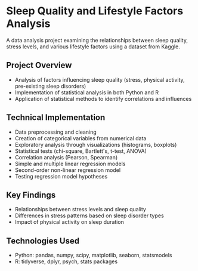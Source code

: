 # Sleep Quality and Lifestyle Factors Analysis

A data analysis project examining the relationships between sleep quality, stress levels, and various lifestyle factors using a dataset from Kaggle.

## Project Overview
- Analysis of factors influencing sleep quality (stress, physical activity, pre-existing sleep disorders)
- Implementation of statistical analysis in both Python and R
- Application of statistical methods to identify correlations and influences

## Technical Implementation
- Data preprocessing and cleaning
- Creation of categorical variables from numerical data
- Exploratory analysis through visualizations (histograms, boxplots)
- Statistical tests (chi-square, Bartlett's, t-test, ANOVA)
- Correlation analysis (Pearson, Spearman)
- Simple and multiple linear regression models
- Second-order non-linear regression model
- Testing regression model hypotheses

## Key Findings
- Relationships between stress levels and sleep quality
- Differences in stress patterns based on sleep disorder types
- Impact of physical activity on sleep duration

## Technologies Used
- Python: pandas, numpy, scipy, matplotlib, seaborn, statsmodels
- R: tidyverse, dplyr, psych, stats packages
